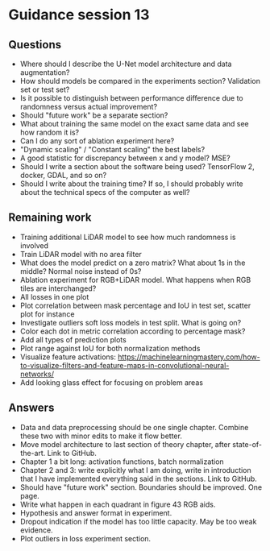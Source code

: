 # Guidance session 13

## Questions

* Where should I describe the U-Net model architecture and data augmentation?
* How should models be compared in the experiments section? Validation set or test set?
* Is it possible to distinguish between performance difference due to randomness versus actual improvement?
* Should "future work" be a separate section?
* What about training the same model on the exact same data and see how random it is?
* Can I do any sort of ablation experiment here?
* "Dynamic scaling" / "Constant scaling" the best labels?
* A good statistic for discrepancy between x and y model? MSE?
* Should I write a section about the software being used? TensorFlow 2, docker, GDAL, and so on?
* Should I write about the training time? If so, I should probably write about the technical specs of the computer as well?


## Remaining work

* Training additional LiDAR model to see how much randomness is involved
* Train LiDAR model with no area filter
* What does the model predict on a zero matrix? What about 1s in the middle? Normal noise instead of 0s?
* Ablation experiment for RGB+LiDAR model. What happens when RGB tiles are interchanged?
* All losses in one plot
* Plot correlation between mask percentage and IoU in test set, scatter plot for instance
* Investigate outliers soft loss models in test split. What is going on?
* Color each dot in metric correlation according to percentage mask?
* Add all types of prediction plots
* Plot range against IoU for both normalization methods
* Visualize feature activations: https://machinelearningmastery.com/how-to-visualize-filters-and-feature-maps-in-convolutional-neural-networks/
* Add looking glass effect for focusing on problem areas

## Answers

* Data and data preprocessing should be one single chapter. Combine these two with minor edits to make it flow better.
* Move model architecture to last section of theory chapter, after state-of-the-art. Link to GitHub.
* Chapter 1 a bit long: activation functions, batch normalization
* Chapter 2 and 3: write explicitly what I am doing, write in introduction that I have implemented everything said in the sections. Link to GitHub.
* Should have "future work" section. Boundaries should be improved. One page.
* Write what happen in each quadrant in figure 43 RGB aids.
* Hypothesis and answer format in experiment.
* Dropout indication if the model has too little capacity. May be too weak evidence.
* Plot outliers in loss experiment section.
